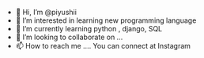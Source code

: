- 👋 Hi, I’m @piyushii
- 👀 I’m interested in learning new programming language 
- 🌱 I’m currently learning python , django, SQL
- 💞️ I’m looking to collaborate on ...
- 📫 How to reach me .... You can connect at Instagram 


<!---
piyushii/piyushii is a ✨ special ✨ repository because its `README.md` (this file) appears on your GitHub profile.
You can click the Preview link to take a look at your changes.
--->
